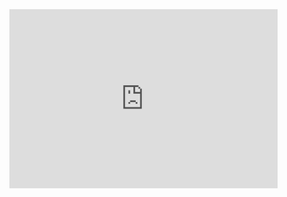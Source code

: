 <!DOCTYPE html>
<html lang="en">
<head>
    <meta charset="UTF-8">
    <meta http-equiv="X-UA-Compatible" content="IE=edge">
    <meta name="viewport" content="width=device-width, initial-scale=1.0">
    <title>spyderman</title>
</head>
<body>
    <iframe src="https://giphy.com/embed/GazPMD1iWfgcM" width="480" height="320" frameBorder="0" class="giphy-embed" allowFullScreen></iframe><p></p>
</body>
</html>
